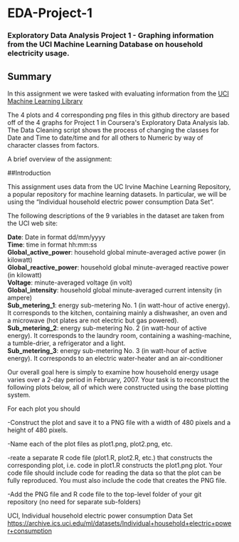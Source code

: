 # EDA-Project-1
### Exploratory Data Analysis Project 1 - Graphing information from the UCI Machine Learning Database on household electricity usage.

## Summary

In this assignment we were tasked with evaluating information from the [UCI Machine Learning Library](https://archive.ics.uci.edu/ml/datasets/Individual+household+electric+power+consumption)

The 4 plots and 4 corresponding png files in this github directory are based off of the 4 graphs for Project 1 in
Coursera's Exploratory Data Analysis lab. The Data Cleaning script shows the process of changing the classes for
Date and Time to date/time and for all others to Numeric by way of character classes from factors.

A brief overview of the assignment:

##Introduction

This assignment uses data from the UC Irvine Machine Learning Repository, a popular repository for machine learning datasets. In particular, we will be using the “Individual household electric power consumption Data Set”.

The following descriptions of the 9 variables in the dataset are taken from the UCI web site:

**Date**: Date in format dd/mm/yyyy  
**Time**: time in format hh:mm:ss  
**Global_active_power**: household global minute-averaged active power (in kilowatt)  
**Global_reactive_power**: household global minute-averaged reactive power (in kilowatt)  
**Voltage**: minute-averaged voltage (in volt)  
**Global_intensity**: household global minute-averaged current intensity (in ampere)  
**Sub_metering_1**: energy sub-metering No. 1 (in watt-hour of active energy). It corresponds to the kitchen, containing mainly a dishwasher, an oven and a microwave (hot plates are not electric but gas powered).  
**Sub_metering_2**: energy sub-metering No. 2 (in watt-hour of active energy). It corresponds to the laundry room, containing a washing-machine, a tumble-drier, a refrigerator and a light.  
**Sub_metering_3**: energy sub-metering No. 3 (in watt-hour of active energy). It corresponds to an electric water-heater and an air-conditioner  

Our overall goal here is simply to examine how household energy usage varies over a 2-day period in February, 2007. Your task is to reconstruct the following plots below, all of which were constructed using the base plotting system.

For each plot you should

-Construct the plot and save it to a PNG file with a width of 480 pixels and a height of 480 pixels.

-Name each of the plot files as plot1.png, plot2.png, etc.

-reate a separate R code file (plot1.R, plot2.R, etc.) that constructs the corresponding plot, i.e. code in plot1.R constructs the plot1.png plot. Your code file should include code for reading the data so that the plot can be fully reproduced. You must also include the code that creates the PNG file.

-Add the PNG file and R code file to the top-level folder of your git repository (no need for separate sub-folders)

UCI, 
Individual household electric power consumption Data Set
https://archive.ics.uci.edu/ml/datasets/Individual+household+electric+power+consumption
